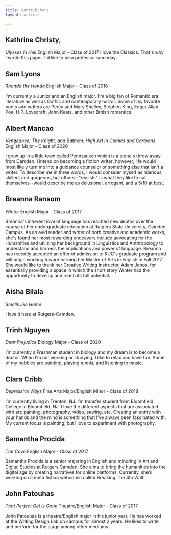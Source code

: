 ```yaml
---
title: Contributors
layout: article

---
```

## Kathrine Christy, 
*Ulysses in Hell*
English Major - Class of 2017
I love the Classics. That's why I wrote this paper. I'd like to be a professor someday.

## Sam Lyons
*Rhonda the Honda*
English Major - Class of 2018

I'm currently a Junior and an English major. I'm a big fan of Romantic era literature as well as Gothic and contemporary horror. Some of my favorite poets and writers are Percy and Mary Shelley, Stephen King, Edgar Allan Poe, H.P. Lovecraft, John Keats, and other British romantics. 

## Albert Mancao
*Vengeance, The Knight, and Batman: High Art In Comics and Cartoons*
English Major - Class of 2020

I grew up in a little town called Pennsauken which is a stone's throw away from Camden. I intend on becoming a fiction writer; however, life would most likely turn me into a guidance counselor or something else that isn't a writer. To describe me in three words, I would consider myself as hilarious, skilled, and gorgeous, but others--"realists" is what they like to call themselves--would describe me as delusional, arrogant, and a 5/10 at best. 

## Breanna Ransom
*Winter*
English Major - Class of 2017

Breanna's inherent love of language has reached new depths over the course of her undergraduate education at Rutgers State University, Camden Campus. As an avid reader and writer of both creative and academic works, she's found her most rewarding endeavors include advocating for the Humanities and utilizing her background in Linguistics and Anthropology to understand and harness the implications and power of language. Breanna has recently accepted an offer of admission to RUC's graduate program and will begin working toward earning her Master of Arts in English in Fall 2017. She would like to thank her Creative Writing instructor, Adam Janos, for essentially providing a space in which the short story Winter had the opportunity to develop and reach its full potential.


## Aisha Bilala
*Smells like Home*

I love it here at Rutgers-Camden. 

## Trinh Nguyen
*Dear Prejudice*
Biology Major - Class of 2020

I’m currently a Freshman student in biology and my dream is to become a doctor. When I’m not working or studying, I like to relax and have fun. Some of my hobbies are painting, playing tennis, and listening to music. 



## Clara Cribb
*Depressive Ways*
Fine Arts Major/English Minor - Class of 2018

I’m currently living in Trenton, NJ. I’m transfer student from Bloomfield College in Bloomfield, NJ. I love the different aspects that are associated with art: painting, photography, video, sewing, etc. Creating an entity with your hands and the mind is something that I’ve always been fascinated with. My current focus is painting, but I love to experiment with photography.

## Samantha Procida
*The Cave*
English Major - Class of 2017

Samantha Procida is a senior majoring in English and minoring in Art and Digital Studies at Rutgers Camden. She aims to bring the humanities into the digital age by creating narratives for online platforms. Currently, she’s working on a meta fiction webcomic called Breaking The 4th Wall.

## John Patouhas
*That Perfect Girl is Gone*
Theatre/English Major - Class of 2017


John Patouhas is a theatre/English major in his junior year. He has worked at the Writing Design Lab on campus for almost 2 years. He likes to write and perform for the stage among other mediums.


 
